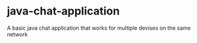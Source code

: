 # java-chat-application
A basic java chat application that works for multiple devises on the same network 
